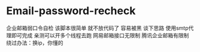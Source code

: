 # Email-password-recheck
企业邮箱弱口令自检
该脚本很简单 就不放代码了 容易被黑 谈下思路 使用smtp代理即可完成 
亲测可以开多个线程去跑
网易邮箱接口无限制
腾讯企业邮箱有限制 绕过办法：换ip，你懂的
